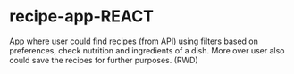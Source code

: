 # recipe-app-REACT
App where user could find recipes (from API) using filters based on preferences, check nutrition and ingredients of a dish. More over user also could save the recipes for further purposes. (RWD)
